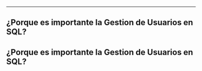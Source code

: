 
---
## ¿Porque es importante la Gestion de Usuarios en SQL?

## ¿Porque es importante la Gestion de Usuarios en SQL?
